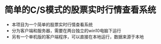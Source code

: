简单的C/S模式的股票实时行情查看系统
================================
* 本项目为一个简单的股票实时行情查看系统
* 分为客户端和服务器，需要在两台独立的win10电脑下运行
* 另有一个单机版的客户端程序，可以直接在本地运行，数据来源于本地
